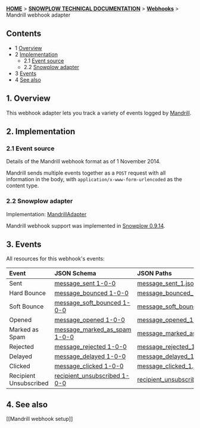 <a name="top" />

[**HOME**](Home) > [**SNOWPLOW TECHNICAL DOCUMENTATION**](Snowplow-technical-documentation) > [**Webhooks**](Webhooks) > Mandrill webhook adapter

## Contents

- 1 [Overview](#overview)
- 2 [Implementation](#implementation)
  - 2.1 [Event source](#source)
  - 2.2 [Snowplow adapter](#adapter)
- 3 [Events](#events)
- 4 [See also](#see-also)

<a name="overview" />

## 1. Overview

This webhook adapter lets you track a variety of events logged by [Mandrill][mandrill-website].

<a name="implementation" />

## 2. Implementation

<a name="source" />

### 2.1 Event source

Details of the Mandrill webhook format as of 1 November 2014.

Mandrill sends multiple events together as a `POST` request with all information in the body, with `application/x-www-form-urlencoded` as the content type.

<a name="adapter" />

### 2.2 Snowplow adapter

Implementation: [MandrillAdapter][mandrill-adapter]

Mandrill webhook support was implemented in [Snowplow 0.9.14][snowplow-0.9.14].

<a name="events" />

## 3. Events

All resources for this webhook's events:

| **Event**      | **JSON Schema**                                  | **JSON Paths**                                    | **Redshift Table**                                     |
|:---------------|:-------------------------------------------------|:--------------------------------------------------|:-------------------------------------------------------|
| Sent                   | [message_sent 1-0-0][sent-json-schema]                 | [message_sent_1.json][sent-json-paths]                 | [com_mandrill_message_sent_1.sql][sent-sql]                 |
| Hard Bounce            | [message_bounced 1-0-0][bounced-json-schema]           | [message_bounced_1.json][bounced-json-paths]           | [com_mandrill_message_bounced_1.sql][bounced-sql]           |
| Soft Bounce            | [message_soft_bounced 1-0-0][soft-bounced-json-schema] | [message_soft_bounced_1.json][soft-bounced-json-paths] | [com_mandrill_message_soft_bounced_1.sql][soft-bounced-sql] |
| Opened                 | [message_opened 1-0-0][opened-json-schema]             | [message_opened_1.json][opened-json-paths]             | [com_mandrill_message_opened_1.sql][opened-sql]             |
| Marked as Spam         | [message_marked_as_spam 1-0-0][spam-json-schema]            | [message_marked_as_spam_1.json][spam-json-paths]       | [com_mandrill_message_marked_as_spam.sql][spam-sql]         |
| Rejected               | [message_rejected 1-0-0][rejected-json-schema]         | [message_rejected_1.json][rejected-json-paths]         | [com_mandrill_message_rejected_1.sql][rejected-sql]         |
| Delayed                | [message_delayed 1-0-0][delayed-json-schema]           | [message_delayed_1.json][delayed-json-paths]           | [com_mandrill_message_delayed_1.sql][delayed-sql]           |
| Clicked                | [message_clicked 1-0-0][clicked-json-schema]           | [message_clicked_1.json][clicked-json-paths]           | [com_mandrill_message_clicked_1.sql][clicked-sql]           |
| Recipient Unsubscribed | [recipient_unsubscribed 1-0-0][unsub-json-schema]      | [recipient_unsubscribed_1.json][unsub-json-paths]      | [com_mandrill_recipient_unsubscribed_1.sql][unsub-sql]      |

<a name="see-also" />

## 4. See also

[[Mandrill webhook setup]]

[mandrill-website]: https://mandrill.com/
[mandrill-adapter]: https://github.com/snowplow/snowplow/blob/master/3-enrich/scala-common-enrich/src/main/scala/com.snowplowanalytics.snowplow.enrich/common/adapters/registry/MandrillAdapter.scala
[snowplow-0.9.14]: https://github.com/snowplow/snowplow/releases/tag/0.9.14

[sent-json-schema]: https://github.com/snowplow/iglu-central/tree/master/schemas/com.mandrill/message_sent/jsonschema/1-0-0
[bounced-json-schema]: https://github.com/snowplow/iglu-central/tree/master/schemas/com.mandrill/message_bounced/jsonschema/1-0-0
[soft-bounced-json-schema]: https://github.com/snowplow/iglu-central/tree/master/schemas/com.mandrill/message_soft_bounced/jsonschema/1-0-0
[opened-json-schema]: https://github.com/snowplow/iglu-central/tree/master/schemas/com.mandrill/message_opened/jsonschema/1-0-0
[spam-json-schema]: https://github.com/snowplow/iglu-central/tree/master/schemas/com.mandrill/message_marked_as_spam/jsonschema/1-0-0
[rejected-json-schema]: https://github.com/snowplow/iglu-central/tree/master/schemas/com.mandrill/message_rejected/jsonschema/1-0-0
[delayed-json-schema]: https://github.com/snowplow/iglu-central/tree/master/schemas/com.mandrill/message_delayed/jsonschema/1-0-0
[clicked-json-schema]: https://github.com/snowplow/iglu-central/tree/master/schemas/com.mandrill/message_clicked/jsonschema/1-0-0
[unsub-json-schema]: https://github.com/snowplow/iglu-central/tree/master/schemas/com.mandrill/recipient_unsubscribed/jsonschema/1-0-0

[sent-json-paths]: https://github.com/snowplow/snowplow/tree/master/4-storage/redshift-storage/jsonpaths/com.mandrill/message_sent_1.json
[bounced-json-paths]: https://github.com/snowplow/snowplow/tree/master/4-storage/redshift-storage/jsonpaths/com.mandrill/message_bounced_1.json
[soft-bounced-json-paths]: https://github.com/snowplow/snowplow/tree/master/4-storage/redshift-storage/jsonpaths/com.mandrill/message_soft_bounced_1.json
[opened-json-paths]: https://github.com/snowplow/snowplow/tree/master/4-storage/redshift-storage/jsonpaths/com.mandrill/message_opened_1.json
[spam-json-paths]: https://github.com/snowplow/snowplow/tree/master/4-storage/redshift-storage/jsonpaths/com.mandrill/message_marked_as_spam_1.json
[rejected-json-paths]: https://github.com/snowplow/snowplow/tree/master/4-storage/redshift-storage/jsonpaths/com.mandrill/message_rejected_1.json
[delayed-json-paths]: https://github.com/snowplow/snowplow/tree/master/4-storage/redshift-storage/jsonpaths/com.mandrill/message_delayed_1.json
[clicked-json-paths]: https://github.com/snowplow/snowplow/tree/master/4-storage/redshift-storage/jsonpaths/com.mandrill/message_clicked_1.json
[unsub-json-paths]: https://github.com/snowplow/snowplow/tree/master/4-storage/redshift-storage/jsonpaths/com.mandrill/recipient_unsubscribed_1.json

[sent-sql]: https://github.com/snowplow/snowplow/tree/master/4-storage/redshift-storage/sql/com.mandrill/message_sent_1.sql
[bounced-sql]: https://github.com/snowplow/snowplow/tree/master/4-storage/redshift-storage/sql/com.mandrill/message_bounced_1.sql
[soft-bounced-sql]: https://github.com/snowplow/snowplow/tree/master/4-storage/redshift-storage/sql/com.mandrill/message_soft_bounced_1.sql
[opened-sql]: https://github.com/snowplow/snowplow/tree/master/4-storage/redshift-storage/sql/com.mandrill/message_opened_1.sql
[spam-sql]: https://github.com/snowplow/snowplow/tree/master/4-storage/redshift-storage/sql/com.mandrill/message_marked_as_spam_1.sql
[rejected-sql]: https://github.com/snowplow/snowplow/tree/master/4-storage/redshift-storage/sql/com.mandrill/message_rejected_1.sql
[delayed-sql]: https://github.com/snowplow/snowplow/tree/master/4-storage/redshift-storage/sql/com.mandrill/message_delayed_1.sql
[clicked-sql]: https://github.com/snowplow/snowplow/tree/master/4-storage/redshift-storage/sql/com.mandrill/message_clicked_1.sql
[unsub-sql]: https://github.com/snowplow/snowplow/tree/master/4-storage/redshift-storage/sql/com.mandrill/recipient_unsubscribed_1.sql
